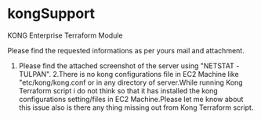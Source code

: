 # kongSupport

   KONG Enterprise Terraform Module
   
   Please find the requested informations as per yours mail and attachment.
   
  1. Please find the attached screenshot of the server using "NETSTAT -TULPAN".
  2.There is no kong configurations file in EC2 Machine like "etc/kong/kong.conf or in any directory of server.While running Kong Terraform script i do not think so that it has installed the kong configurations setting/files in EC2 Machine.Please let me know about this issue also is there any thing missing out from Kong Terraform script.
   
  
   



